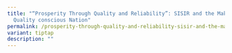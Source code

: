 ```yaml
---
title: "“Prosperity Through Quality and Reliability”: SISIR and the Making of a
  Quality conscious Nation"
permalink: /prosperity-through-quality-and-reliability-sisir-and-the-making-of-a-quality-conscious-nation/
variant: tiptap
description: ""
---
```

